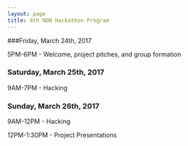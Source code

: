 ```yaml
---
layout: page
title: 4th NDN Hackathon Program
---
```


###Friday, March 24th, 2017

5PM-6PM - Welcome, project pitches, and group formation

### Saturday, March 25th, 2017

9AM-7PM - Hacking

### Sunday, March 26th, 2017

9AM-12PM - Hacking

12PM-1:30PM - Project Presentations


